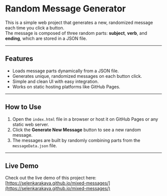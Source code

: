 # Random Message Generator

This is a simple web project that generates a new, randomized message each time you click a button.  
The message is composed of three random parts: **subject**, **verb**, and **ending**, which are stored in a JSON file.

---

## Features

- Loads message parts dynamically from a JSON file.
- Generates unique, randomized messages on each button click.
- Simple and clean UI with easy integration.
- Works on static hosting platforms like GitHub Pages.

---

## How to Use

1. Open the `index.html` file in a browser or host it on GitHub Pages or any static web server.
2. Click the **Generate New Message** button to see a new random message.
3. The messages are built by randomly combining parts from the `messageData.json` file.

---

## Live Demo

Check out the live demo of this project here:  
[https://selenkarakaya.github.io/mixed-messages/](https://selenkarakaya.github.io/mixed-messages/)
